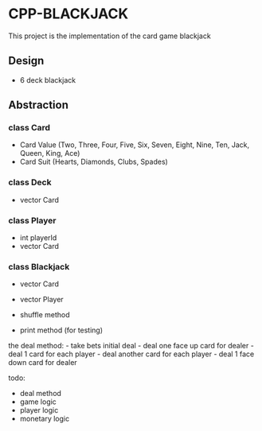 # CPP-BLACKJACK
This project is the implementation of the card game blackjack

## Design
- 6 deck blackjack

## Abstraction
### class Card
- Card Value (Two, Three, Four, Five, Six, Seven, Eight, Nine, Ten, Jack, Queen, King, Ace)
- Card Suit (Hearts, Diamonds, Clubs, Spades)

### class Deck
- vector Card

### class Player
- int playerId
- vector Card

### class Blackjack
- vector Card
- vector Player

- shuffle method
- print method (for testing)

the deal method:
    - take bets
    initial deal
    - deal one face up card for dealer
    - deal 1 card for each player
    - deal another card for each player
    - deal 1 face down card for dealer


todo:
- deal method
- game logic
- player logic
- monetary logic


